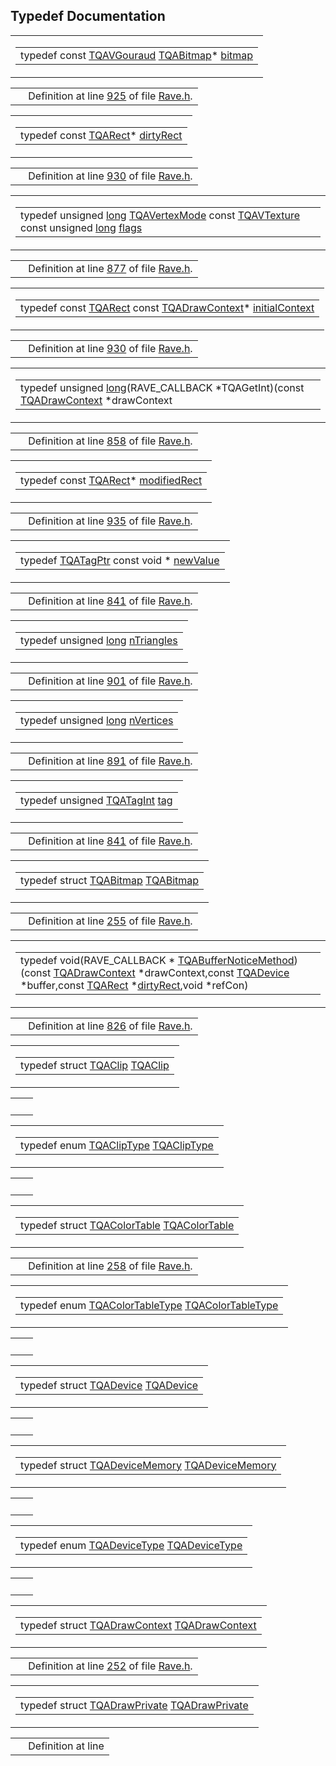 ## Typedef Documentation

<span id="86bb33755628454af74f88f047ec894a" class="anchor"></span>

<table class="mdTable" data-cellpadding="2" data-cellspacing="0">
<colgroup>
<col style="width: 100%" />
</colgroup>
<tbody>
<tr>
<td class="mdRow"><table data-cellpadding="0" data-cellspacing="0" data-border="0">
<tbody>
<tr>
<td class="md" data-nowrap="" data-valign="top">typedef const <a href="structTQAVGouraud.md" class="el">TQAVGouraud</a> <a href="Rave_8h.md#a6de8bcf13e6cac0f5ed818fe0c9d1af" class="el">TQABitmap</a>* <a href="Rave_8h.md#86bb33755628454af74f88f047ec894a" class="el">bitmap</a></td>
</tr>
</tbody>
</table></td>
</tr>
</tbody>
</table>

|  |  |
|----|----|
|   | Definition at line <a href="Rave_8h-source.md#l00925" class="el">925</a> of file <a href="Rave_8h-source.md" class="el">Rave.h</a>. |

<span id="e6de77eb3c2bcdb64f8c1589088b4815" class="anchor"></span>

<table class="mdTable" data-cellpadding="2" data-cellspacing="0">
<colgroup>
<col style="width: 100%" />
</colgroup>
<tbody>
<tr>
<td class="mdRow"><table data-cellpadding="0" data-cellspacing="0" data-border="0">
<tbody>
<tr>
<td class="md" data-nowrap="" data-valign="top">typedef const <a href="structTQARect.md" class="el">TQARect</a>* <a href="structTQARect.md" class="el">dirtyRect</a></td>
</tr>
</tbody>
</table></td>
</tr>
</tbody>
</table>

|  |  |
|----|----|
|   | Definition at line <a href="Rave_8h-source.md#l00930" class="el">930</a> of file <a href="Rave_8h-source.md" class="el">Rave.h</a>. |

<span id="4e5868d676cb634aa75b125a0f741abf" class="anchor"></span>

<table class="mdTable" data-cellpadding="2" data-cellspacing="0">
<colgroup>
<col style="width: 100%" />
</colgroup>
<tbody>
<tr>
<td class="mdRow"><table data-cellpadding="0" data-cellspacing="0" data-border="0">
<tbody>
<tr>
<td class="md" data-nowrap="" data-valign="top">typedef unsigned <a href="Rave_8h.md#f03dc93db7c58a69ed5c83e1fa49cf0e" class="el">long</a> <a href="Rave_8h.md#3720fb6190a2015baa1feb54efb798fc" class="el">TQAVertexMode</a> const <a href="structTQAVTexture.md" class="el">TQAVTexture</a> const unsigned <a href="Rave_8h.md#f03dc93db7c58a69ed5c83e1fa49cf0e" class="el">long</a> <a href="Rave_8h.md#4e5868d676cb634aa75b125a0f741abf" class="el">flags</a></td>
</tr>
</tbody>
</table></td>
</tr>
</tbody>
</table>

|  |  |
|----|----|
|   | Definition at line <a href="Rave_8h-source.md#l00877" class="el">877</a> of file <a href="Rave_8h-source.md" class="el">Rave.h</a>. |

<span id="ecdad8dc6e1c9921af2cfc925c5fdbd4" class="anchor"></span>

<table class="mdTable" data-cellpadding="2" data-cellspacing="0">
<colgroup>
<col style="width: 100%" />
</colgroup>
<tbody>
<tr>
<td class="mdRow"><table data-cellpadding="0" data-cellspacing="0" data-border="0">
<tbody>
<tr>
<td class="md" data-nowrap="" data-valign="top">typedef const <a href="structTQARect.md" class="el">TQARect</a> const <a href="structTQADrawContext.md" class="el">TQADrawContext</a>* <a href="Rave_8h.md#ecdad8dc6e1c9921af2cfc925c5fdbd4" class="el">initialContext</a></td>
</tr>
</tbody>
</table></td>
</tr>
</tbody>
</table>

|  |  |
|----|----|
|   | Definition at line <a href="Rave_8h-source.md#l00930" class="el">930</a> of file <a href="Rave_8h-source.md" class="el">Rave.h</a>. |

<span id="f03dc93db7c58a69ed5c83e1fa49cf0e" class="anchor"></span>

<table class="mdTable" data-cellpadding="2" data-cellspacing="0">
<colgroup>
<col style="width: 100%" />
</colgroup>
<tbody>
<tr>
<td class="mdRow"><table data-cellpadding="0" data-cellspacing="0" data-border="0">
<tbody>
<tr>
<td class="md" data-nowrap="" data-valign="top">typedef unsigned <a href="Rave_8h.md#f03dc93db7c58a69ed5c83e1fa49cf0e" class="el">long</a>(RAVE_CALLBACK *TQAGetInt)(const <a href="structTQADrawContext.md" class="el">TQADrawContext</a> *drawContext</td>
</tr>
</tbody>
</table></td>
</tr>
</tbody>
</table>

|  |  |
|----|----|
|   | Definition at line <a href="Rave_8h-source.md#l00858" class="el">858</a> of file <a href="Rave_8h-source.md" class="el">Rave.h</a>. |

<span id="0e0da8153c3c58d87070a90ff769490e" class="anchor"></span>

<table class="mdTable" data-cellpadding="2" data-cellspacing="0">
<colgroup>
<col style="width: 100%" />
</colgroup>
<tbody>
<tr>
<td class="mdRow"><table data-cellpadding="0" data-cellspacing="0" data-border="0">
<tbody>
<tr>
<td class="md" data-nowrap="" data-valign="top">typedef const <a href="structTQARect.md" class="el">TQARect</a>* <a href="structTQARect.md" class="el">modifiedRect</a></td>
</tr>
</tbody>
</table></td>
</tr>
</tbody>
</table>

|  |  |
|----|----|
|   | Definition at line <a href="Rave_8h-source.md#l00935" class="el">935</a> of file <a href="Rave_8h-source.md" class="el">Rave.h</a>. |

<span id="7f7cfde5ec586119b48911a2c75851e5" class="anchor"></span>

<table class="mdTable" data-cellpadding="2" data-cellspacing="0">
<colgroup>
<col style="width: 100%" />
</colgroup>
<tbody>
<tr>
<td class="mdRow"><table data-cellpadding="0" data-cellspacing="0" data-border="0">
<tbody>
<tr>
<td class="md" data-nowrap="" data-valign="top">typedef <a href="Rave_8h.md#7eb86053655f24fdee134ba846b7f554" class="el">TQATagPtr</a> const void * <a href="Rave_8h.md#7f7cfde5ec586119b48911a2c75851e5" class="el">newValue</a></td>
</tr>
</tbody>
</table></td>
</tr>
</tbody>
</table>

|  |  |
|----|----|
|   | Definition at line <a href="Rave_8h-source.md#l00841" class="el">841</a> of file <a href="Rave_8h-source.md" class="el">Rave.h</a>. |

<span id="33f0a688c77d8fc5e9682ada94e6b6d8" class="anchor"></span>

<table class="mdTable" data-cellpadding="2" data-cellspacing="0">
<colgroup>
<col style="width: 100%" />
</colgroup>
<tbody>
<tr>
<td class="mdRow"><table data-cellpadding="0" data-cellspacing="0" data-border="0">
<tbody>
<tr>
<td class="md" data-nowrap="" data-valign="top">typedef unsigned <a href="Rave_8h.md#f03dc93db7c58a69ed5c83e1fa49cf0e" class="el">long</a> <a href="Rave_8h.md#33f0a688c77d8fc5e9682ada94e6b6d8" class="el">nTriangles</a></td>
</tr>
</tbody>
</table></td>
</tr>
</tbody>
</table>

|  |  |
|----|----|
|   | Definition at line <a href="Rave_8h-source.md#l00901" class="el">901</a> of file <a href="Rave_8h-source.md" class="el">Rave.h</a>. |

<span id="98fcbfb1ceb630e96dd3f03f247def3d" class="anchor"></span>

<table class="mdTable" data-cellpadding="2" data-cellspacing="0">
<colgroup>
<col style="width: 100%" />
</colgroup>
<tbody>
<tr>
<td class="mdRow"><table data-cellpadding="0" data-cellspacing="0" data-border="0">
<tbody>
<tr>
<td class="md" data-nowrap="" data-valign="top">typedef unsigned <a href="Rave_8h.md#f03dc93db7c58a69ed5c83e1fa49cf0e" class="el">long</a> <a href="Rave_8h.md#98fcbfb1ceb630e96dd3f03f247def3d" class="el">nVertices</a></td>
</tr>
</tbody>
</table></td>
</tr>
</tbody>
</table>

|  |  |
|----|----|
|   | Definition at line <a href="Rave_8h-source.md#l00891" class="el">891</a> of file <a href="Rave_8h-source.md" class="el">Rave.h</a>. |

<span id="e4d23e841d8e8804190027bce3180fa5" class="anchor"></span>

<table class="mdTable" data-cellpadding="2" data-cellspacing="0">
<colgroup>
<col style="width: 100%" />
</colgroup>
<tbody>
<tr>
<td class="mdRow"><table data-cellpadding="0" data-cellspacing="0" data-border="0">
<tbody>
<tr>
<td class="md" data-nowrap="" data-valign="top">typedef unsigned <a href="Rave_8h.md#9e1b169f70a8ee087bd3bb218d59bf4d" class="el">TQATagInt</a> <a href="Rave_8h.md#e4d23e841d8e8804190027bce3180fa5" class="el">tag</a></td>
</tr>
</tbody>
</table></td>
</tr>
</tbody>
</table>

|  |  |
|----|----|
|   | Definition at line <a href="Rave_8h-source.md#l00841" class="el">841</a> of file <a href="Rave_8h-source.md" class="el">Rave.h</a>. |

<span id="a6de8bcf13e6cac0f5ed818fe0c9d1af" class="anchor"></span>

<table class="mdTable" data-cellpadding="2" data-cellspacing="0">
<colgroup>
<col style="width: 100%" />
</colgroup>
<tbody>
<tr>
<td class="mdRow"><table data-cellpadding="0" data-cellspacing="0" data-border="0">
<tbody>
<tr>
<td class="md" data-nowrap="" data-valign="top">typedef struct <a href="Rave_8h.md#a6de8bcf13e6cac0f5ed818fe0c9d1af" class="el">TQABitmap</a> <a href="Rave_8h.md#a6de8bcf13e6cac0f5ed818fe0c9d1af" class="el">TQABitmap</a></td>
</tr>
</tbody>
</table></td>
</tr>
</tbody>
</table>

|  |  |
|----|----|
|   | Definition at line <a href="Rave_8h-source.md#l00255" class="el">255</a> of file <a href="Rave_8h-source.md" class="el">Rave.h</a>. |

<span id="24ea4728de4ba107102ef5d047d20e5f" class="anchor"></span>

<table class="mdTable" data-cellpadding="2" data-cellspacing="0">
<colgroup>
<col style="width: 100%" />
</colgroup>
<tbody>
<tr>
<td class="mdRow"><table data-cellpadding="0" data-cellspacing="0" data-border="0">
<tbody>
<tr>
<td class="md" data-nowrap="" data-valign="top">typedef void(RAVE_CALLBACK * <a href="Rave_8h.md#24ea4728de4ba107102ef5d047d20e5f" class="el">TQABufferNoticeMethod</a>)(const <a href="structTQADrawContext.md" class="el">TQADrawContext</a> *drawContext,const <a href="structTQADevice.md" class="el">TQADevice</a> *buffer,const <a href="structTQARect.md" class="el">TQARect</a> *<a href="structTQARect.md" class="el">dirtyRect</a>,void *refCon)</td>
</tr>
</tbody>
</table></td>
</tr>
</tbody>
</table>

|  |  |
|----|----|
|   | Definition at line <a href="Rave_8h-source.md#l00826" class="el">826</a> of file <a href="Rave_8h-source.md" class="el">Rave.h</a>. |

<span id="56804e640fe6e8366ae0af45680cb03b" class="anchor"></span>

<table class="mdTable" data-cellpadding="2" data-cellspacing="0">
<colgroup>
<col style="width: 100%" />
</colgroup>
<tbody>
<tr>
<td class="mdRow"><table data-cellpadding="0" data-cellspacing="0" data-border="0">
<tbody>
<tr>
<td class="md" data-nowrap="" data-valign="top">typedef struct <a href="structTQAClip.md" class="el">TQAClip</a> <a href="structTQAClip.md" class="el">TQAClip</a></td>
</tr>
</tbody>
</table></td>
</tr>
</tbody>
</table>

|     |     |
|-----|-----|
|     |     |

<span id="9ef329d8abd4137fad376699bb99c2a3" class="anchor"></span>

<table class="mdTable" data-cellpadding="2" data-cellspacing="0">
<colgroup>
<col style="width: 100%" />
</colgroup>
<tbody>
<tr>
<td class="mdRow"><table data-cellpadding="0" data-cellspacing="0" data-border="0">
<tbody>
<tr>
<td class="md" data-nowrap="" data-valign="top">typedef enum <a href="Rave_8h.md#9ef329d8abd4137fad376699bb99c2a3" class="el">TQAClipType</a> <a href="Rave_8h.md#9ef329d8abd4137fad376699bb99c2a3" class="el">TQAClipType</a></td>
</tr>
</tbody>
</table></td>
</tr>
</tbody>
</table>

|     |     |
|-----|-----|
|     |     |

<span id="def7f4317fdcb0655d351ec5aeeee2ee" class="anchor"></span>

<table class="mdTable" data-cellpadding="2" data-cellspacing="0">
<colgroup>
<col style="width: 100%" />
</colgroup>
<tbody>
<tr>
<td class="mdRow"><table data-cellpadding="0" data-cellspacing="0" data-border="0">
<tbody>
<tr>
<td class="md" data-nowrap="" data-valign="top">typedef struct <a href="Rave_8h.md#def7f4317fdcb0655d351ec5aeeee2ee" class="el">TQAColorTable</a> <a href="Rave_8h.md#def7f4317fdcb0655d351ec5aeeee2ee" class="el">TQAColorTable</a></td>
</tr>
</tbody>
</table></td>
</tr>
</tbody>
</table>

|  |  |
|----|----|
|   | Definition at line <a href="Rave_8h-source.md#l00258" class="el">258</a> of file <a href="Rave_8h-source.md" class="el">Rave.h</a>. |

<span id="7fa401cbca28d63a24ec23212d9791fe" class="anchor"></span>

<table class="mdTable" data-cellpadding="2" data-cellspacing="0">
<colgroup>
<col style="width: 100%" />
</colgroup>
<tbody>
<tr>
<td class="mdRow"><table data-cellpadding="0" data-cellspacing="0" data-border="0">
<tbody>
<tr>
<td class="md" data-nowrap="" data-valign="top">typedef enum <a href="Rave_8h.md#7fa401cbca28d63a24ec23212d9791fe" class="el">TQAColorTableType</a> <a href="Rave_8h.md#7fa401cbca28d63a24ec23212d9791fe" class="el">TQAColorTableType</a></td>
</tr>
</tbody>
</table></td>
</tr>
</tbody>
</table>

|     |     |
|-----|-----|
|     |     |

<span id="fbd65068f745c241bfe00b98f5b019c3" class="anchor"></span>

<table class="mdTable" data-cellpadding="2" data-cellspacing="0">
<colgroup>
<col style="width: 100%" />
</colgroup>
<tbody>
<tr>
<td class="mdRow"><table data-cellpadding="0" data-cellspacing="0" data-border="0">
<tbody>
<tr>
<td class="md" data-nowrap="" data-valign="top">typedef struct <a href="structTQADevice.md" class="el">TQADevice</a> <a href="structTQADevice.md" class="el">TQADevice</a></td>
</tr>
</tbody>
</table></td>
</tr>
</tbody>
</table>

|     |     |
|-----|-----|
|     |     |

<span id="e97171227158962a0715c4a7f120b118" class="anchor"></span>

<table class="mdTable" data-cellpadding="2" data-cellspacing="0">
<colgroup>
<col style="width: 100%" />
</colgroup>
<tbody>
<tr>
<td class="mdRow"><table data-cellpadding="0" data-cellspacing="0" data-border="0">
<tbody>
<tr>
<td class="md" data-nowrap="" data-valign="top">typedef struct <a href="structTQADeviceMemory.md" class="el">TQADeviceMemory</a> <a href="structTQADeviceMemory.md" class="el">TQADeviceMemory</a></td>
</tr>
</tbody>
</table></td>
</tr>
</tbody>
</table>

|     |     |
|-----|-----|
|     |     |

<span id="1674022bdc8f7bb2549d30d43ac2e1b8" class="anchor"></span>

<table class="mdTable" data-cellpadding="2" data-cellspacing="0">
<colgroup>
<col style="width: 100%" />
</colgroup>
<tbody>
<tr>
<td class="mdRow"><table data-cellpadding="0" data-cellspacing="0" data-border="0">
<tbody>
<tr>
<td class="md" data-nowrap="" data-valign="top">typedef enum <a href="Rave_8h.md#1674022bdc8f7bb2549d30d43ac2e1b8" class="el">TQADeviceType</a> <a href="Rave_8h.md#1674022bdc8f7bb2549d30d43ac2e1b8" class="el">TQADeviceType</a></td>
</tr>
</tbody>
</table></td>
</tr>
</tbody>
</table>

|     |     |
|-----|-----|
|     |     |

<span id="756f6e5e749b2f8c7cc10519f2f3c431" class="anchor"></span>

<table class="mdTable" data-cellpadding="2" data-cellspacing="0">
<colgroup>
<col style="width: 100%" />
</colgroup>
<tbody>
<tr>
<td class="mdRow"><table data-cellpadding="0" data-cellspacing="0" data-border="0">
<tbody>
<tr>
<td class="md" data-nowrap="" data-valign="top">typedef struct <a href="structTQADrawContext.md" class="el">TQADrawContext</a> <a href="structTQADrawContext.md" class="el">TQADrawContext</a></td>
</tr>
</tbody>
</table></td>
</tr>
</tbody>
</table>

|  |  |
|----|----|
|   | Definition at line <a href="Rave_8h-source.md#l00252" class="el">252</a> of file <a href="Rave_8h-source.md" class="el">Rave.h</a>. |

<span id="c46556016366d07af7c783475d0d3788" class="anchor"></span>

<table class="mdTable" data-cellpadding="2" data-cellspacing="0">
<colgroup>
<col style="width: 100%" />
</colgroup>
<tbody>
<tr>
<td class="mdRow"><table data-cellpadding="0" data-cellspacing="0" data-border="0">
<tbody>
<tr>
<td class="md" data-nowrap="" data-valign="top">typedef struct <a href="Rave_8h.md#c46556016366d07af7c783475d0d3788" class="el">TQADrawPrivate</a> <a href="Rave_8h.md#c46556016366d07af7c783475d0d3788" class="el">TQADrawPrivate</a></td>
</tr>
</tbody>
</table></td>
</tr>
</tbody>
</table>

|  |  |
|----|----|
|   | Definition at line 